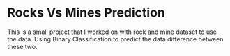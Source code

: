 # Rocks Vs Mines Prediction  
This is a small project that I worked on with rock and mine dataset to use the data. Using Binary Classification to predict the data difference between these two. 
